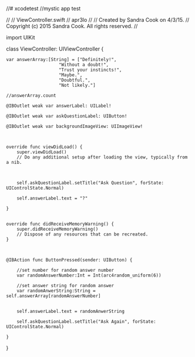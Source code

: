 //# xcodetest
//mystic app test

//
//  ViewController.swift
//  apr3lo
//
//  Created by Sandra Cook on 4/3/15.
//  Copyright (c) 2015 Sandra Cook. All rights reserved.
//

import UIKit

class ViewController: UIViewController {

    var answerArray:[String] = ["Definitely!",
                        "Without a doubt!",
                        "Trust your instincts!",
                        "Maybe.",
                        "Doubtful.",
                        "Not likely."]
    
    //answerArray.count
    
    @IBOutlet weak var answerLabel: UILabel!
    
    @IBOutlet weak var askQuestionLabel: UIButton!
    
    @IBOutlet weak var backgroundImageView: UIImageView!
    
    
    
    override func viewDidLoad() {
        super.viewDidLoad()
        // Do any additional setup after loading the view, typically from a nib.

        
        
        self.askQuestionLabel.setTitle("Ask Question", forState: UIControlState.Normal)
        
        self.answerLabel.text = "?"
    
    }

    
    override func didReceiveMemoryWarning() {
        super.didReceiveMemoryWarning()
        // Dispose of any resources that can be recreated.
    }


   
    @IBAction func ButtonPressed(sender: UIButton) {
    
        //set number for random answer number
        var randomAnswerNumber:Int = Int(arc4random_uniform(6))
        
        //set answer string for random answer
        var randomAnwerString:String = self.answerArray[randomAnswerNumber]
        
        
        self.answerLabel.text = randomAnwerString
        
        self.askQuestionLabel.setTitle("Ask Again", forState: UIControlState.Normal)
    
    }

}

